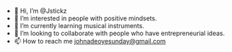 - 👋 Hi, I’m @Jstickz
- 👀 I’m interested in people with positive mindsets. 
- 🌱 I’m currently learning musical instruments. 
- 💞️ I’m looking to collaborate with people who have entrepreneurial ideas. 
- 📫 How to reach me johnadeoyesunday@gmail.com

<!---
Jstickz/Jstickz is a ✨ special ✨ repository because its `README.md` (this file) appears on your GitHub profile.
You can click the Preview link to take a look at your changes.
--->
